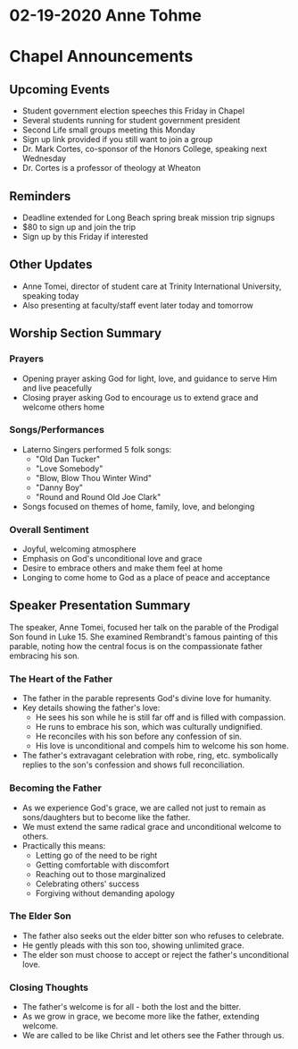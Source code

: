 # 02-19-2020 Anne Tohme



# Chapel Announcements

## Upcoming Events

- Student government election speeches this Friday in Chapel 
- Several students running for student government president
- Second Life small groups meeting this Monday
- Sign up link provided if you still want to join a group
- Dr. Mark Cortes, co-sponsor of the Honors College, speaking next Wednesday 
- Dr. Cortes is a professor of theology at Wheaton

## Reminders

- Deadline extended for Long Beach spring break mission trip signups
- $80 to sign up and join the trip 
- Sign up by this Friday if interested

## Other Updates

- Anne Tomei, director of student care at Trinity International University, speaking today
- Also presenting at faculty/staff event later today and tomorrow


## Worship Section Summary

### Prayers

- Opening prayer asking God for light, love, and guidance to serve Him and live peacefully
- Closing prayer asking God to encourage us to extend grace and welcome others home

### Songs/Performances 

- Laterno Singers performed 5 folk songs:
    - "Old Dan Tucker" 
    - "Love Somebody"
    - "Blow, Blow Thou Winter Wind" 
    - "Danny Boy"
    - "Round and Round Old Joe Clark"
- Songs focused on themes of home, family, love, and belonging

### Overall Sentiment

- Joyful, welcoming atmosphere
- Emphasis on God's unconditional love and grace
- Desire to embrace others and make them feel at home
- Longing to come home to God as a place of peace and acceptance


## Speaker Presentation Summary

The speaker, Anne Tomei, focused her talk on the parable of the Prodigal Son found in Luke 15. She examined Rembrandt's famous painting of this parable, noting how the central focus is on the compassionate father embracing his son. 

### The Heart of the Father

- The father in the parable represents God's divine love for humanity.  
- Key details showing the father's love:
    - He sees his son while he is still far off and is filled with compassion.
    - He runs to embrace his son, which was culturally undignified. 
    - He reconciles with his son before any confession of sin.
    - His love is unconditional and compels him to welcome his son home.
- The father's extravagant celebration with robe, ring, etc. symbolically replies to the son's confession and shows full reconciliation.

### Becoming the Father 

- As we experience God's grace, we are called not just to remain as sons/daughters but to become like the father.
- We must extend the same radical grace and unconditional welcome to others. 
- Practically this means:
    - Letting go of the need to be right
    - Getting comfortable with discomfort
    - Reaching out to those marginalized
    - Celebrating others' success
    - Forgiving without demanding apology
    
### The Elder Son

- The father also seeks out the elder bitter son who refuses to celebrate.
- He gently pleads with this son too, showing unlimited grace. 
- The elder son must choose to accept or reject the father's unconditional love.

### Closing Thoughts

- The father's welcome is for all - both the lost and the bitter. 
- As we grow in grace, we become more like the father, extending welcome.
- We are called to be like Christ and let others see the Father through us.